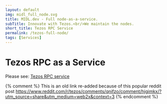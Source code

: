 ```yaml
---
layout: default
img: midl_full_node.svg
title: MIDL.dev - Full node-as-a-service.
subTitle: Innovate with Tezos.<br/>We maintain the nodes.
short_title: Tezos RPC Service
permalink: /tezos-full-node/
tags: [Services]
---
```


# Tezos RPC as a Service

Please see: [Tezos RPC service](/tezos-rpc/)


{% comment %}
This is an old link re-added because of this popular reddit post
https://www.reddit.com/r/tezos/comments/qnifzo/comment/hjgimkx/?utm_source=share&utm_medium=web2x&context=3
{% endcomment %}
